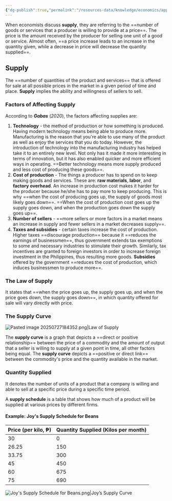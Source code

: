 ```yaml
---
{"dg-publish":true,"permalink":"/resources-data/knowledge/economics/applied-economics/market-supply/"}
---
```


When economists discuss **supply**, they are referring to the ==number of goods or services that a producer is willing to provide at a price==. The price is the amount received by the producer for selling one unit of a good or service. Almost often, ==a price increase leads to an increase in the quantity given, while a decrease in price will decrease the quantity supplied==.

## Supply
The ==number of quantities of the product and services== that is offered for sale at all possible prices in the market in a given period of time and place. **Supply** implies the ability and willingness of sellers to sell.

### Factors of Affecting Supply
According to ***Gabas*** (*2020*), the factors affecting supplies are:
1. **Technology** - the method of production or how something is produced. Having modern technology means being able to produce more. Manufacturing is the reason that you're able to use many of the product as well as enjoy the services that you do today. However, the introduction of technology into the manufacturing industry has helped take it to an entirely new level. Not only has it made it more interesting in terms of innovation, but it has also enabled quicker and more efficient ways in operating. ==Better technology means more supply produced and less cost of producing these goods==.
2. **Cost of production** - The things a producer has to spend on to keep making goods and services. These are: **raw materials**, **labor**, and **factory overhead**. An increase in production cost makes it harder for the producer because he/she has to pay more to keep producing. This is why ==when the cost of producing goes up, the supply of goods most likely goes down==. ==When the cost of production cost goes up the supply goes down, and when the production goes down the supply goes up==.
3. **Number of sellers** - ==more sellers or more factors in a market means an increase in supply and fewer sellers in a market decreases supply==.
4. **Taxes and subsidies** - certain taxes increase the cost of production. Higher taxes ==discourage production== because it ==reduces the earnings of businessmen==, thus government extends tax exemptions to some and necessary industries to stimulate their growth. Similarly, tax incentives are granted to foreign investors in order to increase foreign investment in the Philippines, thus resulting more goods. **Subsidies** offered by the government ==reduces the cost of production, which induces businessmen to produce more==.

### The Law of Supply
It states that ==when the price goes up, the supply goes up, and when the price goes down, the supply goes down==, in which quantity offered for sale will vary directly with price.

### The Supply Curve

![Pasted image 20250727184352.png|Law of Supply](/img/user/References/Economics/Images/Pasted%20image%2020250727184352.png)

The **supply curve** is a graph that depicts a ==direct or positive relationship== between the price of a commodity and the amount of output that a seller is willing to supply at a given point in time, all other factors being equal. The **supply curve** depicts a ==positive or direct link== between the commodity's price and the quantity available in the market.

### Quantity Supplied
It denotes the number of units of a product that a company is willing and able to sell at a specific price during a specific time period.

A **supply schedule** is a table that shows how much of a product will be supplied at various prices by different firms.

#### Example: Joy's Supply Schedule for Beans

| **Price** (per kilo, ₱) | **Quantity Supplied** (Kilos per month) |
| ----------------------- | --------------------------------------- |
| 30                      | 0                                       |
| 26.25                   | 150                                     |
| 33.75                   | 300                                     |
| 45                      | 450                                     |
| 60                      | 675                                     |
| 75                      | 690                                     |

![Joy's Supply Schedule for Beans.png|Joy’s Supply Curve](/img/user/References/Economics/Images/Joy's%20Supply%20Schedule%20for%20Beans.png)
